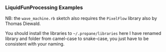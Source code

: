 ### LiquidFunProcessing Examples

NB: the `wave_machine.rb` sketch also requires the `PixelFlow` library also by Thomas Diewald.

You should install the libraries to `~/.propane/libraries` here I have renamed library and folder from camel-case to snake-case, you just have to be consistent with your naming.
